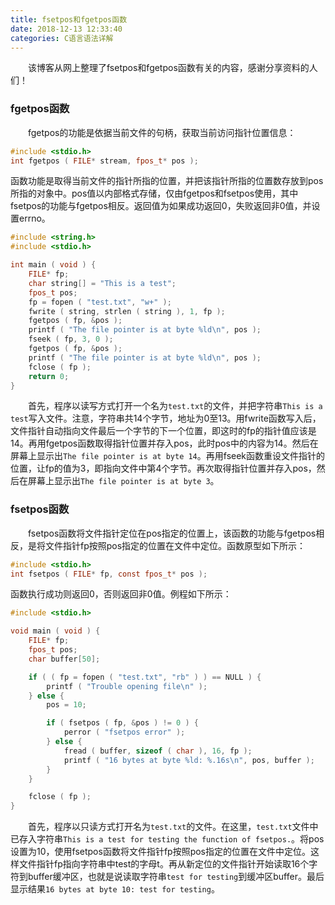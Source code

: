 ```yaml
---
title: fsetpos和fgetpos函数
date: 2018-12-13 12:33:40
categories: C语言语法详解
---
```

&emsp;&emsp;该博客从网上整理了fsetpos和fgetpos函数有关的内容，感谢分享资料的人们！

### fgetpos函数

&emsp;&emsp;fgetpos的功能是依据当前文件的句柄，获取当前访问指针位置信息：

``` c
#include <stdio.h>
int fgetpos ( FILE* stream, fpos_t* pos );
```

函数功能是取得当前文件的指针所指的位置，并把该指针所指的位置数存放到pos所指的对象中。pos值以内部格式存储，仅由fgetpos和fsetpos使用，其中fsetpos的功能与fgetpos相反。返回值为如果成功返回0，失败返回非0值，并设置errno。

``` c
#include <string.h>
#include <stdio.h>

int main ( void ) {
    FILE* fp;
    char string[] = "This is a test";
    fpos_t pos;
    fp = fopen ( "test.txt", "w+" );
    fwrite ( string, strlen ( string ), 1, fp );
    fgetpos ( fp, &pos );
    printf ( "The file pointer is at byte %ld\n", pos );
    fseek ( fp, 3, 0 );
    fgetpos ( fp, &pos );
    printf ( "The file pointer is at byte %ld\n", pos );
    fclose ( fp );
    return 0;
}
```

&emsp;&emsp;首先，程序以读写方式打开一个名为`test.txt`的文件，并把字符串`This is a test`写入文件。注意，字符串共14个字节，地址为0至13。用fwrite函数写入后，文件指针自动指向文件最后一个字节的下一个位置，即这时的fp的指针值应该是14。再用fgetpos函数取得指针位置并存入pos，此时pos中的内容为14。然后在屏幕上显示出`The file pointer is at byte 14`。再用fseek函数重设文件指针的位置，让fp的值为3，即指向文件中第4个字节。再次取得指针位置并存入pos，然后在屏幕上显示出`The file pointer is at byte 3`。

### fsetpos函数

&emsp;&emsp;fsetpos函数将文件指针定位在pos指定的位置上，该函数的功能与fgetpos相反，是将文件指针fp按照pos指定的位置在文件中定位。函数原型如下所示：

``` c
#include <stdio.h>
int fsetpos ( FILE* fp, const fpos_t* pos );
```

函数执行成功则返回0，否则返回非0值。例程如下所示：

``` c
#include <stdio.h>

void main ( void ) {
    FILE* fp;
    fpos_t pos;
    char buffer[50];

    if ( ( fp = fopen ( "test.txt", "rb" ) ) == NULL ) {
        printf ( "Trouble opening file\n" );
    } else {
        pos = 10;

        if ( fsetpos ( fp, &pos ) != 0 ) {
            perror ( "fsetpos error" );
        } else {
            fread ( buffer, sizeof ( char ), 16, fp );
            printf ( "16 bytes at byte %ld: %.16s\n", pos, buffer );
        }
    }

    fclose ( fp );
}
```

&emsp;&emsp;首先，程序以只读方式打开名为`test.txt`的文件。在这里，`test.txt`文件中已存入字符串`This is a test for testing the function of fsetpos.`。将pos设置为10，使用fsetpos函数将文件指针fp按照pos指定的位置在文件中定位。这样文件指针fp指向字符串中test的字母t。再从新定位的文件指针开始读取16个字符到buffer缓冲区，也就是说读取字符串`test for testing`到缓冲区buffer。最后显示结果`16 bytes at byte 10: test for testing`。